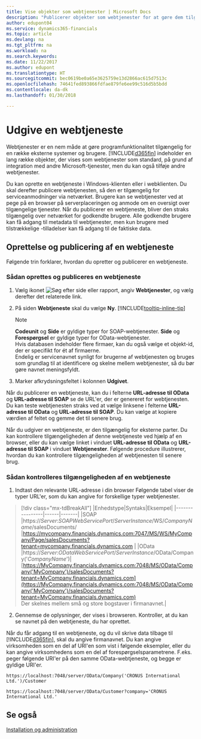 ```yaml
---
title: Vise objekter som webtjenester | Microsoft Docs
description: "Publicerer objekter som webtjenester for at gøre dem tilgængelige på netværket med det samme."
author: edupont04
ms.service: dynamics365-financials
ms.topic: article
ms.devlang: na
ms.tgt_pltfrm: na
ms.workload: na
ms.search.keywords: 
ms.date: 11/22/2017
ms.author: edupont
ms.translationtype: HT
ms.sourcegitcommit: bec0619be0a65e3625759e13d2866ac615d7513c
ms.openlocfilehash: 74641fed893866fdfae879fe6ee99c516d5b5bdd
ms.contentlocale: da-dk
ms.lasthandoff: 01/30/2018

---
```

# <a name="publish-a-web-service"></a>Udgive en webtjeneste
Webtjenester er en nem måde at gøre programfunktionalitet tilgængelig for en række eksterne systemer og brugere. [!INCLUDE[d365fin](includes/d365fin_md.md)] indeholder en lang række objekter, der vises som webtjenester som standard, på grund af integration med andre Microsoft-tjenester, men du kan også tilføje andre webtjenester.  

Du kan oprette en webtjeneste i Windows-klienten eller i webklienten. Du skal derefter publicere webtjenesten, så den er tilgængelig for serviceanmodninger via netværket. Brugere kan se webtjenester ved at pege på en browser på serverplaceringen og anmode om en oversigt over tilgængelige tjenester. Når du publicerer en webtjeneste, bliver den straks tilgængelig over netværket for godkendte brugere. Alle godkendte brugere kan få adgang til metadata til webtjenester, men kun brugere med tilstrækkelige -tilladelser kan få adgang til de faktiske data.

## <a name="creating-and-publishing-a-web-service"></a>Oprettelse og publicering af en webtjeneste  
Følgende trin forklarer, hvordan du opretter og publicerer en webtjeneste.  

### <a name="to-create-and-publish-a-web-service"></a>Sådan oprettes og publiceres en webtjeneste  

1.  Vælg ikonet ![Søg efter side eller rapport](media/ui-search/search_small.png "Ikonet Søg efter side eller rapport"), angiv **Webtjenester**, og vælg derefter det relaterede link.  
2.  På siden **Webtjeneste** skal du vælge **Ny**. [!INCLUDE[tooltip-inline-tip](includes/tooltip-inline-tip_md.md)]  

    > [!NOTE]  
    >  **Codeunit** og **Side** er gyldige typer for SOAP-webtjenester. **Side** og **Forespørgsel** er gyldige typer for OData-webtjenester.  
    Hvis databasen indeholder flere firmaer, kan du også vælge et objekt-id, der er specifikt for ét af firmaerne.  
    Endelig er servicenavnet synligt for brugerne af webtjenesten og bruges som grundlag til at identificere og skelne mellem webtjenester, så du bør gøre navnet meningsfyldt.

3.  Marker afkrydsningsfeltet i kolonnen **Udgivet**.  

Når du publicerer en webtjeneste, kan du i felterne **URL-adresse til OData** og **URL-adresse til SOAP** se de URL'er, der er genereret for webtjenesten. Du kan teste webtjenesten straks ved at vælge linksene i felterne **URL-adresse til OData** og **URL-adresse til SOAP**. Du kan vælge at kopiere værdien af feltet og gemme det til senere brug.  

Når du udgiver en webtjeneste, er den tilgængelig for eksterne parter. Du kan kontrollere tilgængeligheden af denne webtjeneste ved hjælp af en browser, eller du kan vælge linket i vinduet **URL-adresse til OData** og **URL-adresse til SOAP** i vinduet **Webtjenester**. Følgende procedure illustrerer, hvordan du kan kontrollere tilgængeligheden af webtjenesten til senere brug.  

### <a name="to-verify-the-availability-of-a-web-service"></a>Sådan kontrolleres tilgængeligheden af en webtjeneste  

1.  Indtast den relevante URL-adresse i din browser Følgende tabel viser de typer URL'er, som du kan angive for forskellige typer webtjenester.  
> [!div class="mx-tdBreakAll"]
> |Enhedstype|Syntaks|Eksempel|
> |----------------|------|-------|
> |SOAP |https://*Server*:*SOAPWebServicePort*/*ServerInstance*/WS/*CompanyName*/salesDocuments/ |https://mycompany.financials.dynamics.com:7047/MS/WS/MyCompany/Page/salesDocuments?tenant=mycompany.financials.dynamics.com |
> |OData |https://*Server*:*ODataWebServicePort*/*ServerInstance*/OData/Company('*CompanyName*')|[https://MyCompany.financials.dynamics.com:7048/MS/OData/Company('MyCompany')/salesDocuments?tenant=MyCompany.financials.dynamics.com](https://MyCompany.financials.dynamics.com:7048/MS/OData/Company('MyCompany')/salesDocuments?tenant=MyCompany.financials.dynamics.com) <br />    Der skelnes mellem små og store bogstaver i firmanavnet.|

2.  Gennemse de oplysninger, der vises i browseren. Kontroller, at du kan se navnet på den webtjeneste, du har oprettet.  

Når du får adgang til en webtjeneste, og du vil skrive data tilbage til [!INCLUDE[d365fin](includes/d365fin_md.md)], skal du angive firmanavnet. Du kan angive virksomheden som en del af URI'en som vist i følgende eksempler, eller du kan angive virksomhedens som en del af forespørgselsparametrene. F.eks. peger følgende URI'er på den samme OData-webtjeneste, og begge er gyldige URI'er.  

```  
https://localhost:7048/server/OData/Company('CRONUS International Ltd.')/Customer  
```  

```  
https://localhost:7048/server/OData/Customer?company='CRONUS International Ltd.'  
```  

## <a name="see-also"></a>Se også  
[Installation og administration](admin-setup-and-administration.md)  

